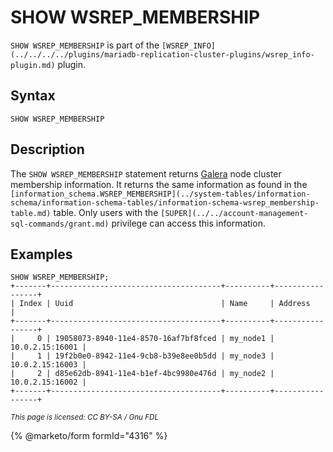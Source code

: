 # SHOW WSREP\_MEMBERSHIP

`SHOW WSREP_MEMBERSHIP` is part of the `[WSREP_INFO](../../../../plugins/mariadb-replication-cluster-plugins/wsrep_info-plugin.md)` plugin.

## Syntax

```
SHOW WSREP_MEMBERSHIP
```

## Description

The `SHOW WSREP_MEMBERSHIP` statement returns [Galera](https://github.com/mariadb-corporation/docs-server/blob/test/en/galera/README.md) node cluster membership information. It returns the same information as found in the `[information_schema.WSREP_MEMBERSHIP](../system-tables/information-schema/information-schema-tables/information-schema-wsrep_membership-table.md)` table. Only users with the `[SUPER](../../account-management-sql-commands/grant.md)` privilege can access this information.

## Examples

```
SHOW WSREP_MEMBERSHIP;
+-------+--------------------------------------+----------+-----------------+
| Index | Uuid                                 | Name     | Address         |
+-------+--------------------------------------+----------+-----------------+
|     0 | 19058073-8940-11e4-8570-16af7bf8fced | my_node1 | 10.0.2.15:16001 |
|     1 | 19f2b0e0-8942-11e4-9cb8-b39e8ee0b5dd | my_node3 | 10.0.2.15:16003 |
|     2 | d85e62db-8941-11e4-b1ef-4bc9980e476d | my_node2 | 10.0.2.15:16002 |
+-------+--------------------------------------+----------+-----------------+
```

<sub>_This page is licensed: CC BY-SA / Gnu FDL_</sub>

{% @marketo/form formId="4316" %}
